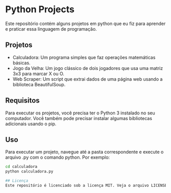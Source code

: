 # Python Projects

Este repositório contém alguns projetos em python que eu fiz para aprender e praticar essa linguagem de programação.

## Projetos

- Calculadora: Um programa simples que faz operações matemáticas básicas.
- Jogo da Velha: Um jogo clássico de dois jogadores que usa uma matriz 3x3 para marcar X ou O.
- Web Scraper: Um script que extrai dados de uma página web usando a biblioteca BeautifulSoup.

## Requisitos

Para executar os projetos, você precisa ter o Python 3 instalado no seu computador. Você também pode precisar instalar algumas bibliotecas adicionais usando o pip.

## Uso

Para executar um projeto, navegue até a pasta correspondente e execute o arquivo .py com o comando python. Por exemplo:

```bash
cd calculadora
python calculadora.py

## Licença
Este repositório é licenciado sob a licença MIT. Veja o arquivo LICENSE para mais detalhes.
